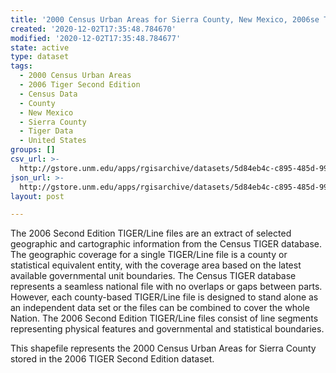 ```yaml
---
title: '2000 Census Urban Areas for Sierra County, New Mexico, 2006se TIGER'
created: '2020-12-02T17:35:48.784670'
modified: '2020-12-02T17:35:48.784677'
state: active
type: dataset
tags:
  - 2000 Census Urban Areas
  - 2006 Tiger Second Edition
  - Census Data
  - County
  - New Mexico
  - Sierra County
  - Tiger Data
  - United States
groups: []
csv_url: >-
  http://gstore.unm.edu/apps/rgisarchive/datasets/5d84eb4c-c895-485d-99e9-4d7abece202f/tgr2006se_sier_urb00.derived.csv
json_url: >-
  http://gstore.unm.edu/apps/rgisarchive/datasets/5d84eb4c-c895-485d-99e9-4d7abece202f/tgr2006se_sier_urb00.derived.json
layout: post

---
```

The 2006 Second Edition TIGER/Line files are an extract of selected geographic and cartographic information from the Census TIGER database.  The geographic coverage for a single TIGER/Line file is a county or statistical equivalent entity, with the coverage area based on the latest available governmental unit boundaries. The Census TIGER database represents a seamless national file with no overlaps or gaps between parts.  However, each county-based TIGER/Line file is designed to stand alone as an independent data set or the files can be combined to cover the whole Nation.  The 2006 Second Edition  TIGER/Line files consist of line segments representing physical features and governmental and statistical boundaries.  

This shapefile represents the 2000 Census Urban Areas for Sierra County stored in the 2006 TIGER Second Edition dataset.
